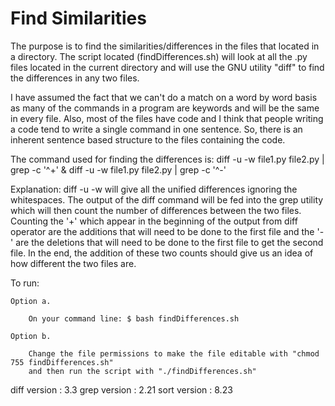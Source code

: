# Find Similarities

The purpose is to find the similarities/differences in the files that located in a directory.
The script located (findDifferences.sh) will look at all the .py files located in the current
directory and will use the GNU utility "diff" to find the differences in any two files.

I have assumed the fact that we can't do a match on a word by word basis as many of the commands
in a program are keywords and will be the same in every file. Also, most of the files have code
and I think that people writing a code tend to write a single command in one sentence. So, there
is an inherent sentence based structure to the files containing the code.

The command used for finding the differences is:
        diff -u -w file1.py file2.py | grep -c '^+'
&       diff -u -w file1.py file2.py | grep -c '^-'

Explanation: 
diff -u -w will give all the unified differences ignoring the whitespaces. The output of the diff
command will be fed into the grep utility which will then count the number of differences between
the two files. Counting the '+' which appear in the beginning of the output from diff operator are
the additions that will need to be done to the first file and the '-' are the deletions that will
need to be done to the first file to get the second file. In the end, the addition of these two
counts should give us an idea of how different the two files are.


To run:

    Option a.

        On your command line: $ bash findDifferences.sh

    Option b.

        Change the file permissions to make the file editable with "chmod 755 findDifferences.sh"
        and then run the script with "./findDifferences.sh"

diff version : 3.3
grep version : 2.21
sort version : 8.23
